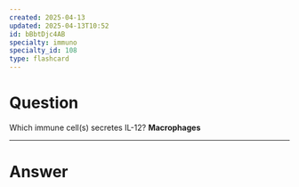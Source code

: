 ```yaml
---
created: 2025-04-13
updated: 2025-04-13T10:52
id: bBbtDjc4AB
specialty: immuno
specialty_id: 108
type: flashcard
---
```


# Question
Which immune cell(s) secretes IL-12?   **Macrophages**

---

# Answer
